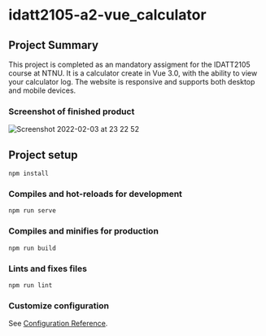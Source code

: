 # idatt2105-a2-vue_calculator

## Project Summary
This project is completed as an mandatory assigment for the IDATT2105 course at NTNU.
It is a calculator create in Vue 3.0, with the ability to view your calculator log. The website is responsive and supports both desktop and mobile devices.

### Screenshot of finished product
![Screenshot 2022-02-03 at 23 22 52](https://user-images.githubusercontent.com/7690439/152439505-d591ea73-18a4-44ff-857d-d7120c9b9ece.png)


## Project setup
```
npm install
```

### Compiles and hot-reloads for development
```
npm run serve
```

### Compiles and minifies for production
```
npm run build
```

### Lints and fixes files
```
npm run lint
```

### Customize configuration
See [Configuration Reference](https://cli.vuejs.org/config/).
